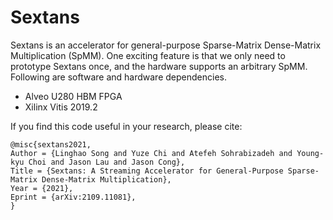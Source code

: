 # Sextans

Sextans is an accelerator for general-purpose Sparse-Matrix Dense-Matrix Multiplication (SpMM). One exciting feature is that we only need to prototype Sextans once, and the hardware supports an arbitrary SpMM. Following are software and hardware dependencies.

+ Alveo U280 HBM FPGA
+ Xilinx Vitis 2019.2


If you find this code useful in your research, please cite:

    @misc{sextans2021,
    Author = {Linghao Song and Yuze Chi and Atefeh Sohrabizadeh and Young-kyu Choi and Jason Lau and Jason Cong},
    Title = {Sextans: A Streaming Accelerator for General-Purpose Sparse-Matrix Dense-Matrix Multiplication},
    Year = {2021},
    Eprint = {arXiv:2109.11081},
    }
